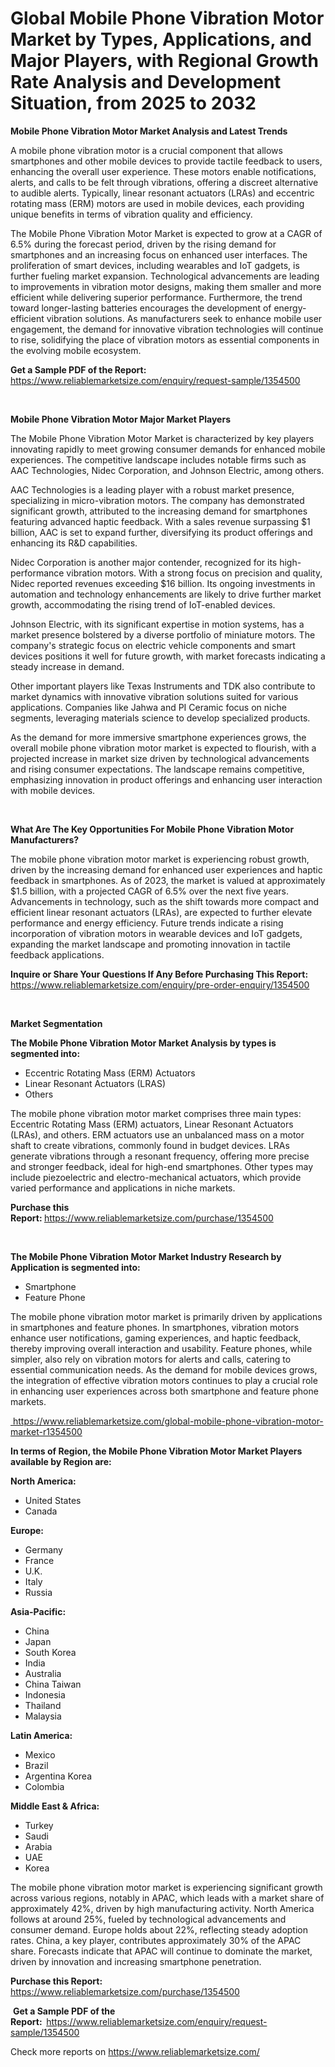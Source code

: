 <p><h1>Global Mobile Phone Vibration Motor Market by Types, Applications, and Major Players, with Regional Growth Rate Analysis and Development Situation, from 2025 to 2032</h1></p><p><strong>Mobile Phone Vibration Motor Market Analysis and Latest Trends</strong></p>
<p><p>A mobile phone vibration motor is a crucial component that allows smartphones and other mobile devices to provide tactile feedback to users, enhancing the overall user experience. These motors enable notifications, alerts, and calls to be felt through vibrations, offering a discreet alternative to audible alerts. Typically, linear resonant actuators (LRAs) and eccentric rotating mass (ERM) motors are used in mobile devices, each providing unique benefits in terms of vibration quality and efficiency.</p><p>The Mobile Phone Vibration Motor Market is expected to grow at a CAGR of 6.5% during the forecast period, driven by the rising demand for smartphones and an increasing focus on enhanced user interfaces. The proliferation of smart devices, including wearables and IoT gadgets, is further fueling market expansion. Technological advancements are leading to improvements in vibration motor designs, making them smaller and more efficient while delivering superior performance. Furthermore, the trend toward longer-lasting batteries encourages the development of energy-efficient vibration solutions. As manufacturers seek to enhance mobile user engagement, the demand for innovative vibration technologies will continue to rise, solidifying the place of vibration motors as essential components in the evolving mobile ecosystem.</p></p>
<p><strong>Get a Sample PDF of the Report:&nbsp;</strong> <a href="https://www.reliablemarketsize.com/enquiry/request-sample/1354500?utm_campaign=3166&utm_medium=2&utm_source=Github&utm_content=ia&utm_term=06042025&utm_id=mobile-phone-vibration-motor">https://www.reliablemarketsize.com/enquiry/request-sample/1354500</a></p>
<p>&nbsp;</p>
<p><strong>Mobile Phone Vibration Motor Major Market Players</strong></p>
<p><p>The Mobile Phone Vibration Motor Market is characterized by key players innovating rapidly to meet growing consumer demands for enhanced mobile experiences. The competitive landscape includes notable firms such as AAC Technologies, Nidec Corporation, and Johnson Electric, among others.</p><p>AAC Technologies is a leading player with a robust market presence, specializing in micro-vibration motors. The company has demonstrated significant growth, attributed to the increasing demand for smartphones featuring advanced haptic feedback. With a sales revenue surpassing $1 billion, AAC is set to expand further, diversifying its product offerings and enhancing its R&D capabilities.</p><p>Nidec Corporation is another major contender, recognized for its high-performance vibration motors. With a strong focus on precision and quality, Nidec reported revenues exceeding $16 billion. Its ongoing investments in automation and technology enhancements are likely to drive further market growth, accommodating the rising trend of IoT-enabled devices.</p><p>Johnson Electric, with its significant expertise in motion systems, has a market presence bolstered by a diverse portfolio of miniature motors. The company's strategic focus on electric vehicle components and smart devices positions it well for future growth, with market forecasts indicating a steady increase in demand.</p><p>Other important players like Texas Instruments and TDK also contribute to market dynamics with innovative vibration solutions suited for various applications. Companies like Jahwa and PI Ceramic focus on niche segments, leveraging materials science to develop specialized products.</p><p>As the demand for more immersive smartphone experiences grows, the overall mobile phone vibration motor market is expected to flourish, with a projected increase in market size driven by technological advancements and rising consumer expectations. The landscape remains competitive, emphasizing innovation in product offerings and enhancing user interaction with mobile devices.</p></p>
<p>&nbsp;</p>
<p><strong>What Are The Key Opportunities For Mobile Phone Vibration Motor Manufacturers?</strong></p>
<p><p>The mobile phone vibration motor market is experiencing robust growth, driven by the increasing demand for enhanced user experiences and haptic feedback in smartphones. As of 2023, the market is valued at approximately $1.5 billion, with a projected CAGR of 6.5% over the next five years. Advancements in technology, such as the shift towards more compact and efficient linear resonant actuators (LRAs), are expected to further elevate performance and energy efficiency. Future trends indicate a rising incorporation of vibration motors in wearable devices and IoT gadgets, expanding the market landscape and promoting innovation in tactile feedback applications.</p></p>
<p><strong>Inquire or Share Your Questions If Any Before Purchasing This Report:</strong> <a href="https://www.reliablemarketsize.com/enquiry/pre-order-enquiry/1354500?utm_campaign=3166&utm_medium=2&utm_source=Github&utm_content=ia&utm_term=06042025&utm_id=mobile-phone-vibration-motor">https://www.reliablemarketsize.com/enquiry/pre-order-enquiry/1354500</a></p>
<p>&nbsp;</p>
<p><strong>Market Segmentation</strong></p>
<p><strong>The Mobile Phone Vibration Motor Market Analysis by types is segmented into:</strong></p>
<p><ul><li>Eccentric Rotating Mass (ERM) Actuators</li><li>Linear Resonant Actuators (LRAS)</li><li>Others</li></ul></p>
<p><p>The mobile phone vibration motor market comprises three main types: Eccentric Rotating Mass (ERM) actuators, Linear Resonant Actuators (LRAs), and others. ERM actuators use an unbalanced mass on a motor shaft to create vibrations, commonly found in budget devices. LRAs generate vibrations through a resonant frequency, offering more precise and stronger feedback, ideal for high-end smartphones. Other types may include piezoelectric and electro-mechanical actuators, which provide varied performance and applications in niche markets.</p></p>
<p><strong>Purchase this Report:&nbsp;</strong><a href="https://www.reliablemarketsize.com/purchase/1354500?utm_campaign=3166&utm_medium=2&utm_source=Github&utm_content=ia&utm_term=06042025&utm_id=mobile-phone-vibration-motor">https://www.reliablemarketsize.com/purchase/1354500</a></p>
<p>&nbsp;</p>
<p><strong>The Mobile Phone Vibration Motor Market Industry Research by Application is segmented into:</strong></p>
<p><ul><li>Smartphone</li><li>Feature Phone</li></ul></p>
<p><p>The mobile phone vibration motor market is primarily driven by applications in smartphones and feature phones. In smartphones, vibration motors enhance user notifications, gaming experiences, and haptic feedback, thereby improving overall interaction and usability. Feature phones, while simpler, also rely on vibration motors for alerts and calls, catering to essential communication needs. As the demand for mobile devices grows, the integration of effective vibration motors continues to play a crucial role in enhancing user experiences across both smartphone and feature phone markets.</p></p>
<p><a href="https://www.reliablemarketsize.com/global-mobile-phone-vibration-motor-market-r1354500?utm_campaign=3166&utm_medium=2&utm_source=Github&utm_content=ia&utm_term=06042025&utm_id=mobile-phone-vibration-motor">&nbsp;https://www.reliablemarketsize.com/global-mobile-phone-vibration-motor-market-r1354500</a></p>
<p><strong>In terms of Region, the Mobile Phone Vibration Motor Market Players available by Region are:</strong></p>
<p>
    <p> <strong> North America: </strong>
        <ul>
            <li>United States</li>
            <li>Canada</li>
        </ul>
        </p> 
    <p> <strong> Europe: </strong>
        <ul>
            <li>Germany</li>
            <li>France</li>
            <li>U.K.</li>
            <li>Italy</li>
            <li>Russia</li>
        </ul>
        </p> 
    <p> <strong> Asia-Pacific: </strong>
        <ul>
            <li>China</li>
            <li>Japan</li>
            <li>South Korea</li>
            <li>India</li>
            <li>Australia</li>
            <li>China Taiwan</li>
            <li>Indonesia</li>
            <li>Thailand</li>
            <li>Malaysia</li>
        </ul>
        </p> 
    <p> <strong> Latin America: </strong>
        <ul>
            <li>Mexico</li>
            <li>Brazil</li>
            <li>Argentina Korea</li>
            <li>Colombia</li>
        </ul>
        </p> 
    <p> <strong> Middle East & Africa: </strong>
        <ul>
            <li>Turkey</li>
            <li>Saudi</li>
            <li>Arabia</li>
            <li>UAE</li>
            <li>Korea</li>
        </ul>
    </p>
    </p>
<p><p>The mobile phone vibration motor market is experiencing significant growth across various regions, notably in APAC, which leads with a market share of approximately 42%, driven by high manufacturing activity. North America follows at around 25%, fueled by technological advancements and consumer demand. Europe holds about 22%, reflecting steady adoption rates. China, a key player, contributes approximately 30% of the APAC share. Forecasts indicate that APAC will continue to dominate the market, driven by innovation and increasing smartphone penetration.</p></p>
<p><strong>Purchase this Report: </strong><a href="https://www.reliablemarketsize.com/purchase/1354500?utm_campaign=3166&utm_medium=2&utm_source=Github&utm_content=ia&utm_term=06042025&utm_id=mobile-phone-vibration-motor">https://www.reliablemarketsize.com/purchase/1354500</a></p>
<p>&nbsp;<strong>Get a Sample PDF of the Report:&nbsp;&nbsp;</strong><a href="https://www.reliablemarketsize.com/enquiry/request-sample/1354500?utm_campaign=3166&utm_medium=2&utm_source=Github&utm_content=ia&utm_term=06042025&utm_id=mobile-phone-vibration-motor">https://www.reliablemarketsize.com/enquiry/request-sample/1354500</a></p>
<p><strong></strong></p>
<p>Check more reports on <a href="https://www.reliablemarketsize.com/?utm_campaign=3166&utm_medium=2&utm_source=Github&utm_content=ia&utm_term=06042025&utm_id=mobile-phone-vibration-motor">https://www.reliablemarketsize.com/</a></p>